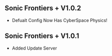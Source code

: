 ## Sonic Frontiers + V1.0.2
- Defualt Config Now Has CyberSpace Physics!

## Sonic Frontiers + V1.0.1
- Added Update Server
